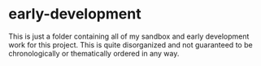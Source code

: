 # early-development

This is just a folder containing all of my sandbox and early development work for this project. This is quite disorganized and not guaranteed to be chronologically or thematically ordered in any way.
